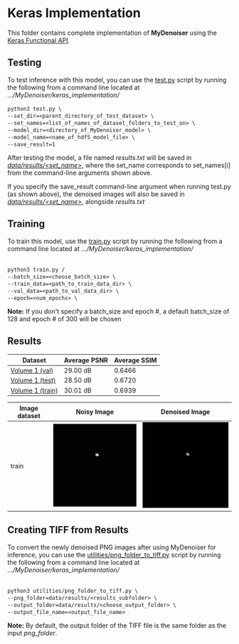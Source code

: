 # Keras Implementation

This folder contains complete implementation of **MyDenoiser** using the 
[Keras Functional API](https://keras.io/guides/functional_api/).

## Testing

To test inference with this model, you can use the [test.py](test.py) script by 
running the following from a command line located at *.../MyDenoiser/keras_implementation/*

```
python3 test.py \
--set_dir=<parent_directory_of_test_dataset> \
--set_names=<list_of_names_of_dataset_folders_to_test_on> \
--model_dir=<directory_of_MyDenoiser_model> \
--model_name=<name_of_hdf5_model_file> \
--save_result=1

```

After testing the model, a file named *results.txt* will be saved in [*data/results/<set_name>*](data/results), 
where the set_name corresponds to set_names[i] from the command-line arguments shown above.  

If you specify the save_result command-line argument when running test.py (as shown above),
the denoised images will also be saved in [*data/results/<set_name>*](data/results), alongside *results.txt*


## Training

To train this model, use the [train.py](train.py) script by running the following from 
a command line located at *.../MyDenoiser/keras_implementation/*

```

python3 train.py /
--batch_size=<choose_batch_size> \
--train_data=<path_to_train_data_dir> \
--val_data=<path_to_val_data_dir> \
--epoch=<num_epochs> \

```
**Note:** If you don't specify a batch_size and epoch #, a default batch_size of 128 and epoch # of 300 will be chosen

## Results

| Dataset                                                     | Average PSNR | Average SSIM |
|-------------------------------------------------------------|--------------|--------------|
| [Volume 1 (val)](keras_implementation/data/Volume1/val)     | 29.00 dB     | 0.6466       |
| [Volume 1 (test)](keras_implementation/data/Volume1/test)   | 28.50 dB     | 0.6720       |
| [Volume 1 (train)](keras_implementation/data/Volume1/train) | 30.01 dB     | 0.6939       |

| Image dataset | Noisy Image                           | Denoised Image                          |
|---------------|---------------------------------------|-----------------------------------------|
| train         | ![](resources/BlurryMRItrain.gif)     | ![](resources/DenoisedMRItrain.gif)     |


## Creating TIFF from Results

To convert the newly denoised PNG images after using MyDenoiser for inference, you can use the 
[utilities/png_folder_to_tiff.py](utilities/png_folder_to_tiff.py) script by running the following
from a command line located at *.../MyDenoiser/keras_implementation/*

```

python3 utilities/png_folder_to_tiff.py \
--png_folder=data/results/<results_subfolder> \
--output_folder=data/results/<choose_output_folder> \
--output_file_name=<output_file_name>

```

**Note:** By default, the output folder of the TIFF file is the same folder as the input *png_folder*.
